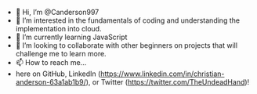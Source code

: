 - 👋 Hi, I’m @Canderson997
- 👀 I’m interested in the fundamentals of coding and understanding the implementation into cloud.
- 🌱 I’m currently learning JavaScript
- 💞️ I’m looking to collaborate with other beginners on projects that will challenge me to learn more.
- 📫 How to reach me...
-   here on GitHub, LinkedIn (https://www.linkedin.com/in/christian-anderson-63a1ab1b9/), or Twitter (https://twitter.com/TheUndeadHand)!

<!---
Canderson997/Canderson997 is a ✨ special ✨ repository because its `README.md` (this file) appears on your GitHub profile.
You can click the Preview link to take a look at your changes.
--->
